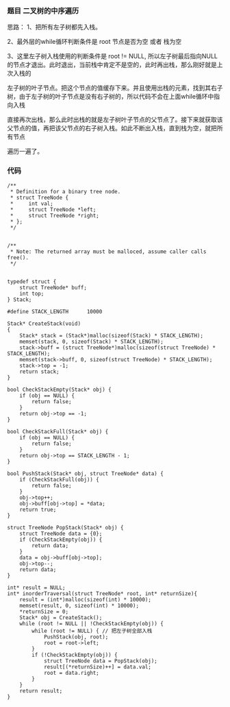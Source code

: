 ### 题目 二叉树的中序遍历

思路：
1、把所有左子树都先入栈。

2、最外层的while循环判断条件是 root 节点是否为空 或者 栈为空

3、这里左子树入栈使用的判断条件是 root != NULL, 所以左子树最后指向NULL的节点才退出。此时退出，当前栈中肯定不是空的，此时再出栈，那么刚好就是上次入栈的

左子树的叶子节点。把这个节点的值缓存下来。并且使用出栈的元素，找到其右子树，由于左子树的叶子节点是没有右子树的，所以代码不会在上面while循环中指向入栈

直接再次出栈，那么此时出栈的就是左子树叶子节点的父节点了。接下来就获取该父节点的值，再把该父节点的右子树入栈。如此不断出入栈，直到栈为空，就把所有节点

遍历一遍了。

### 代码

```
/**
 * Definition for a binary tree node.
 * struct TreeNode {
 *     int val;
 *     struct TreeNode *left;
 *     struct TreeNode *right;
 * };
 */


/**
 * Note: The returned array must be malloced, assume caller calls free().
 */


typedef struct {
    struct TreeNode* buff;
    int top;
} Stack;

#define STACK_LENGTH      10000

Stack* CreateStack(void)
{
    Stack* stack = (Stack*)malloc(sizeof(Stack) * STACK_LENGTH);
    memset(stack, 0, sizeof(Stack) * STACK_LENGTH);
    stack->buff = (struct TreeNode*)malloc(sizeof(struct TreeNode) * STACK_LENGTH);
    memset(stack->buff, 0, sizeof(struct TreeNode) * STACK_LENGTH);
    stack->top = -1;
    return stack;
}

bool CheckStackEmpty(Stack* obj) {
    if (obj == NULL) {
        return false;
    }
    return obj->top == -1;
}

bool CheckStackFull(Stack* obj) {
    if (obj == NULL) {
        return false;
    }
    return obj->top == STACK_LENGTH - 1;
}

bool PushStack(Stack* obj, struct TreeNode* data) {
    if (CheckStackFull(obj)) {
        return false;
    }
    obj->top++;
    obj->buff[obj->top] = *data;
    return true;
}

struct TreeNode PopStack(Stack* obj) {
    struct TreeNode data = {0};
    if (CheckStackEmpty(obj)) {
        return data;
    }
    data = obj->buff[obj->top];
    obj->top--;
    return data;
}

int* result = NULL;
int* inorderTraversal(struct TreeNode* root, int* returnSize){
    result = (int*)malloc(sizeof(int) * 10000);
    memset(result, 0, sizeof(int) * 10000);
    *returnSize = 0;
    Stack* obj = CreateStack();
    while (root != NULL || !CheckStackEmpty(obj)) {
        while (root != NULL) { // 把左子树全部入栈
            PushStack(obj, root);
            root = root->left;
        }
        if (!CheckStackEmpty(obj)) {
            struct TreeNode data = PopStack(obj);
            result[(*returnSize)++] = data.val;
            root = data.right;
        }
    }
    return result;
}
```
